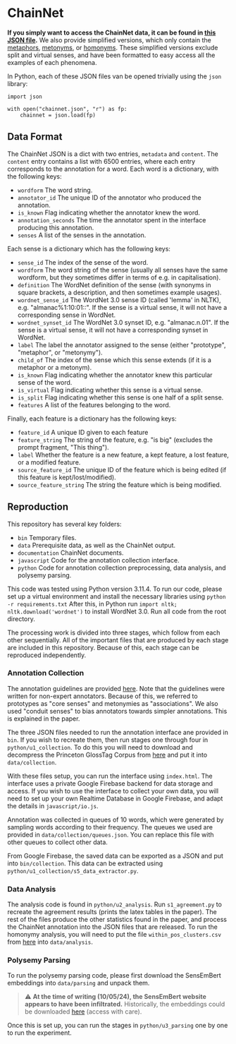 # ChainNet

**If you simply want to access the ChainNet data, it can be found in [this JSON file](https://raw.githubusercontent.com/rowanhm/ChainNet/main/data/chainnet.json).** 
We also provide simplified versions, which only contain the [metaphors](https://raw.githubusercontent.com/rowanhm/ChainNet/main/data/chainnet_simple/metaphor.json), [metonyms](https://raw.githubusercontent.com/rowanhm/ChainNet/main/data/chainnet_simple/metonymy.json), or [homonyms](https://raw.githubusercontent.com/rowanhm/ChainNet/main/data/chainnet_simple/homonymy.json).
These simplified versions exclude split and virtual senses, and have been formatted to easy access all the examples of each phenomena.

In Python, each of these JSON files van be opened trivially using the `json` library:
```angular2html
import json

with open("chainnet.json", "r") as fp:
    chainnet = json.load(fp)
```
## Data Format

The ChainNet JSON is a dict with two entries, `metadata` and `content`.
The `content` entry contains a list with 6500 entries, where each entry corresponds to the annotation for a word. 
Each word is a dictionary, with the following keys:
* `wordform` The word string.
* `annotator_id` The unique ID of the annotator who produced the annotation.
* `is_known` Flag indicating whether the annotator knew the word.
* `annotation_seconds` The time the annotator spent in the interface producing this annotation.
* `senses` A list of the senses in the annotation.

Each sense is a dictionary which has the following keys:

* `sense_id` The index of the sense of the word.
* `wordform` The word string of the sense (usually all senses have the same wordform, but they sometimes differ in terms of e.g. in capitalisation).
* `definition` The WordNet definition of the sense (with synonyms in square brackets, a description, and then sometimes example usages).
* `wordnet_sense_id` The WordNet 3.0 sense ID (called 'lemma' in NLTK), e.g. "almanac%1:10:01::". If the sense is a virtual sense, it will not have a corresponding sense in WordNet.
* `wordnet_synset_id` The WordNet 3.0 synset ID, e.g. "almanac.n.01". If the sense is a virtual sense, it will not have a corresponding synset in WordNet.
* `label` The label the annotator assigned to the sense (either "prototype", "metaphor", or "metonymy").
* `child_of` The index of the sense which this sense extends (if it is a metaphor or a metonym).
* `is_known` Flag indicating whether the annotator knew this particular sense of the word.
* `is_virtual` Flag indicating whether this sense is a virtual sense.
* `is_split` Flag indicating whether this sense is one half of a split sense.
* `features` A list of the features belonging to the word.

Finally, each feature is a dictionary has the following keys:

* `feature_id` A unique ID given to each feature
* `feature_string` The string of the feature, e.g. "is big" (excludes the prompt fragment, "This thing").
* `label` Whether the feature is a new feature, a kept feature, a lost feature, or a modified feature.
* `source_feature_id` The unique ID of the feature which is being edited (if this feature is kept/lost/modified).
* `source_feature_string` The string the feature which is being modified.

## Reproduction

This repository has several key folders:
* `bin` Temporary files.
* `data` Prerequisite data, as well as the ChainNet output.
* `documentation` ChainNet documents. 
* `javascript` Code for the annotation collection interface.
* `python` Code for annotation collection preprocessing, data analysis, and polysemy parsing.

This code was tested using Python version 3.11.4. 
To run our code, please set up a virtual environment and install the necessary libraries using `python -r requirements.txt`
After this, in Python run `import nltk; nltk.download('wordnet')` to install WordNet 3.0.
Run all code from the root directory.

The processing work is divided into three stages, which follow from each other sequentially.
All of the important files that are produced by each stage are included in this repository.
Because of this, each stage can be reproduced independently.

### Annotation Collection

The annotation guidelines are provided [here](https://raw.githubusercontent.com/rowanhm/ChainNet/main/documentation/ChainNet_Annotation_Guidelines.pdf).
Note that the guidelines were written for non-expert annotators.
Because of this, we referred to prototypes as "core senses" and metonymies as "associations".
We also used "conduit senses" to bias annotators towards simpler annotations.
This is explained in the paper.

The three JSON files needed to run the annotation interface ane provided in `bin`. 
If you wish to recreate them, then run stages one through four in `python/u1_collection`.
To do this you will need to download and decompress the Princeton GlossTag Corpus from [here](https://wordnetcode.princeton.edu/glosstag-files/WordNet-3.0-glosstag.zip) and put it into `data/collection`.

With these files setup, you can run the interface using `index.html`.
The interface uses a private Google Firebase backend for data storage and access.
If you wish to use the interface to collect your own data, you will need to set up your own Realtime Database in Google Firebase, and adapt the details in `javascript/io.js`.

Annotation was collected in queues of 10 words, which were generated by sampling words according to their frequency.
The queues we used are provided in `data/collection/queues.json`.
You can replace this file with other queues to collect other data.

From Google Firebase, the saved data can be exported as a JSON and put into `bin/collection`. 
This data can be extracted using `python/u1_collection/s5_data_extractor.py`.

### Data Analysis

The analysis code is found in `python/u2_analysis`.
Run `s1_agreement.py` to recreate the agreement results (prints the latex tables in the paper).
The rest of the files produce the other statistics found in the paper, and process the ChainNet annotation into the JSON files that are released.
To run the homonymy analysis, you will need to put the file `within_pos_clusters.csv` from [here](https://github.com/rowanhm/wordnet-homonymy) into `data/analysis`.

### Polysemy Parsing

To run the polysemy parsing code, please first download the SensEmBert embeddings into `data/parsing` and unpack them.

> :warning: **At the time of writing (10/05/24), the SensEmBert website appears to have been infiltrated.** Historically, the embeddings could be downloaded [here](http://sensembert.org/resources/sensembert_data.tar.gz) (access with care).

Once this is set up, you can run the stages in `python/u3_parsing` one by one to run the experiment.